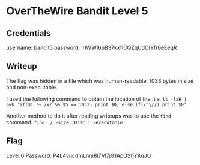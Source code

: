 # OverTheWire Bandit Level 5

## Credentials 
username: bandit5
password: lrIWWI6bB37kxfiCQZqUdOIYfr6eEeqR

## Writeup
The flag was hidden in a file which was human-readable, 1033 bytes in size and non-executable. 

I used the following command to obtain the location of the file. `ls -laR | awk 'if($1 !~ /x/ && $5 == 1033) print $0; else if(/^\//) print $0'`

Another method to do it after reading writeups was to use the `find` command: `find ./ -size 1033c ! -executable`

## Flag
Level 6 Password: P4L4vucdmLnm8I7Vl7jG1ApGSfjYKqJU
